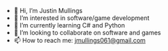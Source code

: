 - 👋 Hi, I’m Justin Mullings
- 👀 I’m interested in software/game development
- 🌱 I’m currently learning C# and Python
- 💞️ I’m looking to collaborate on software and games
- 📫 How to reach me: jmullings061@gmail.com

<!---
VaporwaveSunset/VaporwaveSunset is a ✨ special ✨ repository because its `README.md` (this file) appears on your GitHub profile.
You can click the Preview link to take a look at your changes.
--->

